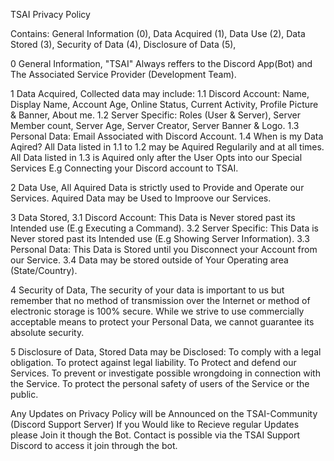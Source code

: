 TSAI Privacy Policy

Contains:
General Information (0),
Data Acquired (1),
Data Use (2),
Data Stored (3),
Security of Data (4),
Disclosure of Data (5),

0 General Information,
"TSAI" Always reffers to the Discord App(Bot) and The Associated Service Provider (Development Team).

1 Data Acquired,
Collected data may include:
1.1 Discord Account: Name, Display Name, Account Age, Online Status, Current Activity, Profile Picture & Banner, About me.
1.2 Server Specific: Roles (User & Server), Server Member count, Server Age, Server Creator, Server Banner & Logo.
1.3 Personal Data: Email Associated with Discord Account.
1.4 When is my Data Aqired? All Data listed in 1.1 to 1.2 may be Aquired Regularily and at all times.
All Data listed in 1.3 is Aquired only after the User Opts into our Special Services E.g Connecting your Discord account to TSAI.

2 Data Use,
All Aquired Data is strictly used to Provide and Operate our Services.
Aquired Data may be Used to Improove our Services.

3 Data Stored,
3.1 Discord Account: This Data is Never stored past its Intended use (E.g Executing a Command).
3.2 Server Specific: This Data is Never stored past its Intended use (E.g Showing Server Information).
3.3 Personal Data: This Data is Stored until you Disconnect your Account from our Service.
3.4 Data may be stored outside of Your Operating area (State/Country).

4 Security of Data, 
The security of your data is important to us but remember that no method of transmission over the Internet or method of electronic storage is 100% secure. 
While we strive to use commercially acceptable means to protect your Personal Data, we cannot guarantee its absolute security.

5 Disclosure of Data,
Stored Data may be Disclosed:
To comply with a legal obligation.
To protect against legal liability.
To Protect and defend our Services.
To prevent or investigate possible wrongdoing in connection with the Service.
To protect the personal safety of users of the Service or the public.

Any Updates on Privacy Policy will be Announced on the TSAI-Community (Discord Support Server) If you Would like to Recieve regular Updates please Join it though the Bot.
Contact is possible via the TSAI Support Discord to access it join through the bot.
